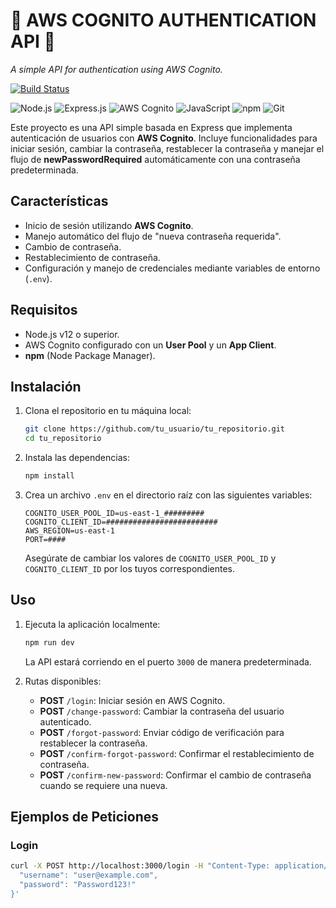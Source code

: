 # 🚀 **AWS COGNITO AUTHENTICATION API** 🚀
_A simple API for authentication using AWS Cognito._

[![Build Status](https://img.shields.io/github/workflow/status/your-repo/your-project/CI?style=for-the-badge)](https://github.com/your-repo/your-project/actions)

![Node.js](https://img.shields.io/badge/Node.js-v20+-green?style=for-the-badge&logo=node.js)
![Express.js](https://img.shields.io/badge/Express.js-4.x-lightgrey?style=for-the-badge&logo=express)
![AWS Cognito](https://img.shields.io/badge/AWS%20Cognito-%23FF9900?style=for-the-badge&logo=amazon-aws)
![JavaScript](https://img.shields.io/badge/JavaScript-ES6+-yellow?style=for-the-badge&logo=javascript)
![npm](https://img.shields.io/badge/npm-9.x-red?style=for-the-badge&logo=npm)
![Git](https://img.shields.io/badge/Git-%23F05033?style=for-the-badge&logo=git&logoColor=white)

Este proyecto es una API simple basada en Express que implementa autenticación de usuarios con **AWS Cognito**. Incluye funcionalidades para iniciar sesión, cambiar la contraseña, restablecer la contraseña y manejar el flujo de **newPasswordRequired** automáticamente con una contraseña predeterminada.

## Características

- Inicio de sesión utilizando **AWS Cognito**.
- Manejo automático del flujo de "nueva contraseña requerida".
- Cambio de contraseña.
- Restablecimiento de contraseña.
- Configuración y manejo de credenciales mediante variables de entorno (`.env`).

## Requisitos

- Node.js v12 o superior.
- AWS Cognito configurado con un **User Pool** y un **App Client**.
- **npm** (Node Package Manager).

## Instalación

1. Clona el repositorio en tu máquina local:

    ```bash
    git clone https://github.com/tu_usuario/tu_repositorio.git
    cd tu_repositorio
    ```

2. Instala las dependencias:

    ```bash
    npm install
    ```

3. Crea un archivo `.env` en el directorio raíz con las siguientes variables:

    ```plaintext
    COGNITO_USER_POOL_ID=us-east-1_#########
    COGNITO_CLIENT_ID=#########################
    AWS_REGION=us-east-1
    PORT=####
    ```

   Asegúrate de cambiar los valores de `COGNITO_USER_POOL_ID` y `COGNITO_CLIENT_ID` por los tuyos correspondientes.

## Uso

1. Ejecuta la aplicación localmente:

    ```bash
    npm run dev
    ```

   La API estará corriendo en el puerto `3000` de manera predeterminada.

2. Rutas disponibles:

    - **POST** `/login`: Iniciar sesión en AWS Cognito.
    - **POST** `/change-password`: Cambiar la contraseña del usuario autenticado.
    - **POST** `/forgot-password`: Enviar código de verificación para restablecer la contraseña.
    - **POST** `/confirm-forgot-password`: Confirmar el restablecimiento de contraseña.
    - **POST** `/confirm-new-password`: Confirmar el cambio de contraseña cuando se requiere una nueva.

## Ejemplos de Peticiones

### Login

```bash
curl -X POST http://localhost:3000/login -H "Content-Type: application/json" -d '{
  "username": "user@example.com",
  "password": "Password123!"
}'
